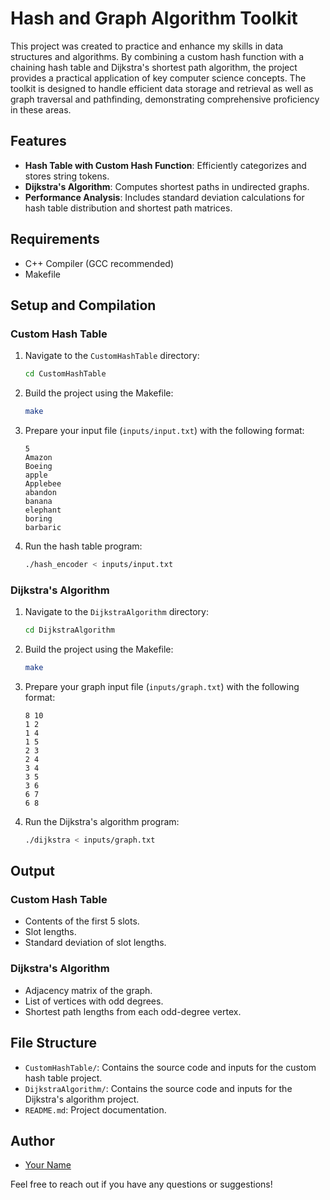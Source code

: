 # Hash and Graph Algorithm Toolkit

This project was created to practice and enhance my skills in data structures and algorithms. By combining a custom hash function with a chaining hash table and Dijkstra's shortest path algorithm, the project provides a practical application of key computer science concepts. The toolkit is designed to handle efficient data storage and retrieval as well as graph traversal and pathfinding, demonstrating comprehensive proficiency in these areas.

## Features

- **Hash Table with Custom Hash Function**: Efficiently categorizes and stores string tokens.
- **Dijkstra's Algorithm**: Computes shortest paths in undirected graphs.
- **Performance Analysis**: Includes standard deviation calculations for hash table distribution and shortest path matrices.

## Requirements

- C++ Compiler (GCC recommended)
- Makefile

## Setup and Compilation

### Custom Hash Table

1. Navigate to the `CustomHashTable` directory:

   ```bash
   cd CustomHashTable
   ```

2. Build the project using the Makefile:

   ```bash
   make
   ```

3. Prepare your input file (`inputs/input.txt`) with the following format:

   ```
   5
   Amazon
   Boeing
   apple
   Applebee
   abandon
   banana
   elephant
   boring
   barbaric
   ```

4. Run the hash table program:
   ```bash
   ./hash_encoder < inputs/input.txt
   ```

### Dijkstra's Algorithm

1. Navigate to the `DijkstraAlgorithm` directory:

   ```bash
   cd DijkstraAlgorithm
   ```

2. Build the project using the Makefile:

   ```bash
   make
   ```

3. Prepare your graph input file (`inputs/graph.txt`) with the following format:

   ```
   8 10
   1 2
   1 4
   1 5
   2 3
   2 4
   3 4
   3 5
   3 6
   6 7
   6 8
   ```

4. Run the Dijkstra's algorithm program:
   ```bash
   ./dijkstra < inputs/graph.txt
   ```

## Output

### Custom Hash Table

- Contents of the first 5 slots.
- Slot lengths.
- Standard deviation of slot lengths.

### Dijkstra's Algorithm

- Adjacency matrix of the graph.
- List of vertices with odd degrees.
- Shortest path lengths from each odd-degree vertex.

## File Structure

- `CustomHashTable/`: Contains the source code and inputs for the custom hash table project.
- `DijkstraAlgorithm/`: Contains the source code and inputs for the Dijkstra's algorithm project.
- `README.md`: Project documentation.

## Author

- [Your Name](https://github.com/yourusername)

Feel free to reach out if you have any questions or suggestions!
